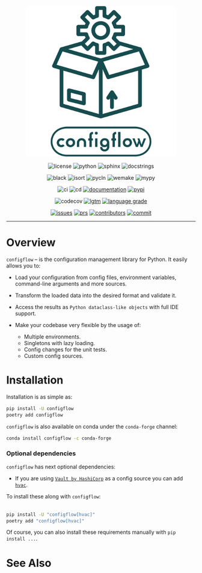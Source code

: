 <!--suppress HtmlDeprecatedAttribute -->

<div align="center">
    <a><img alt="logo" src="docs/_static/assets/logo.png" height=400></a>
</div>

<p align="center">
    <a><img alt="license" src="https://img.shields.io/badge/License-MIT-red"></a>
    <a><img alt="python" src="https://img.shields.io/badge/python-3.7%20%7C%203.8%20%7C%203.9-blue"></a>
    <a><img alt="sphinx" src="https://img.shields.io/badge/Made%20with-Sphinx-1f425f.svg"></a>
    <a><img alt="docstrings" src="https://img.shields.io/badge/docstrings-reStructuredText-gree.svg"></a>
</p>

<p align="center">
    <a><img alt="black" src="https://img.shields.io/badge/code%20style-black-000000.svg"></a>
    <a><img alt="isort" src="https://img.shields.io/badge/%20imports-isort-%231674b1?style=flat&labelColor=ef8336"></a>
    <a><img alt="pycln" src="https://img.shields.io/badge/%20imports-pycln-%231674b1?style=flat&labelColor=ef8336"></a>
    <a><img alt="wemake" src="https://img.shields.io/badge/style-wemake-000000.svg"></a>
    <a><img alt="mypy" src="https://img.shields.io/badge/mypy-checked-blue"></a>
</p>

<p align="center">
    <a><img alt="ci" src=https://github.com/volodymyrPivoshenko/configflow/actions/workflows/integration.yaml/badge.svg?branch=main></a>
    <a><img alt="cd" src=https://github.com/volodymyrPivoshenko/configflow/actions/workflows/deployment.yaml/badge.svg?branch=main></a>
    <a href="https://configflow.readthedocs.io/en/latest/?badge=latest"><img alt="documentation" src="https://readthedocs.org/projects/configflow/badge/?version=latest"/></a>
    <a href="https://badge.fury.io/py/configflow"><img alt="pypi" src="https://badge.fury.io/py/configflow.svg"></a>
</p>

<p align="center">
    <a><img alt="codecov" src="https://codecov.io/gh/volodymyrPivoshenko/configflow/branch/main/graph/badge.svg?token=yyck08xfTN"/></a>
    <a href="https://lgtm.com/projects/g/volodymyrPivoshenko/configflow/alerts/"><img alt="lgtm" src="https://img.shields.io/lgtm/alerts/g/volodymyrPivoshenko/configflow.svg?logo=lgtm&logoWidth=18"/></a>
    <a href="https://lgtm.com/projects/g/volodymyrPivoshenko/configflow/context:python"><img alt="language grade" src="https://img.shields.io/lgtm/grade/python/g/volodymyrPivoshenko/configflow.svg?logo=lgtm&logoWidth=18"/></a>
</p>

<p align="center">
    <a href="https://github.com/volodymyrPivoshenko/configflow/issues"><img alt="issues" src="https://img.shields.io/github/issues/volodymyrPivoshenko/configflow"></a>
    <a href="https://github.com/volodymyrPivoshenko/configflow/pulls"><img alt="prs" src="https://img.shields.io/github/issues-pr/volodymyrPivoshenko/configflow"></a>
    <a href="https://github.com/volodymyrPivoshenko/configflow/graphs/contributors"><img alt="contributors" src="https://img.shields.io/github/contributors/volodymyrPivoshenko/configflow"></a>
    <a href="https://github.com/volodymyrPivoshenko/configflow/commits/master"><img alt="commit" src="https://img.shields.io/github/last-commit/volodymyrPivoshenko/configflow.svg"></a>
</p>

<hr class="solid">

# Overview

`configflow` – is the configuration management library for Python. It easily allows you to:

- Load your configuration from config files, environment variables, command-line arguments and more
  sources.
- Transform the loaded data into the desired format and validate it.
- Access the results as `Python dataclass-like objects` with full IDE support.
- Make your codebase very flexible by the usage of:

    - Multiple environments.
    - Singletons with lazy loading.
    - Config changes for the unit tests.
    - Custom config sources.

# Installation

Installation is as simple as:

```bash
pip install -U configflow
poetry add configflow
```

`configflow` is also available on conda under the `conda-forge` channel:

```bash
conda install configflow -c conda-forge
```

### Optional dependencies

`configflow` has next optional dependencies:

- If you are using [`Vault by HashiCorp`](https://www.vaultproject.io/) as a config source you can add [`hvac`](https://pypi.org/project/hvac/).

To install these along with `configflow`:

```bash

pip install -U "configflow[hvac]"
poetry add "configflow[hvac]"
```

Of course, you can also install these requirements manually with `pip install ...`.

# See Also

